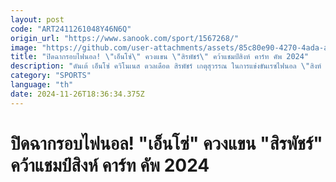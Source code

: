 ```yaml
---
layout: post
code: "ART2411261048Y46N6Q"
origin_url: "https://www.sanook.com/sport/1567268/"
image: "https://github.com/user-attachments/assets/85c80e90-4270-4ada-ac37-140b9441819b"
title: "ปิดฉากรอบไฟนอล! \"เอ็นโซ่\" ควงแขน \"สิรพัชร์\" คว้าแชมป์สิงห์ คาร์ท คัพ 2024"
description: "ดันเต้ เอ็นโซ่ ควิโนเนส ดวลเดือด สิรพัชร์ เกตุสุวรรณ ในการแข่งขันเรซไฟนอล \"สิงห์ คาร์ท คัพ 2024\" ณ สนามพีระ คาร์ท เซอร์กิต ก่อนที่ทั้งคู่จะทำคะแนนคว้าแชมป์ในรุ่นของตัวเองได้สำเร็จ ขณะที่เหล่านักแข่งดาวรุ่งทั้ง 14 คนสุดชื่นมื่นได้สิทธิ์ต่อยอดลงแข่ง Rok Cup Thailand 2025"
category: "SPORTS"
language: "th"
date: 2024-11-26T18:36:34.375Z
---
```


# ปิดฉากรอบไฟนอล! "เอ็นโซ่" ควงแขน "สิรพัชร์" คว้าแชมป์สิงห์ คาร์ท คัพ 2024